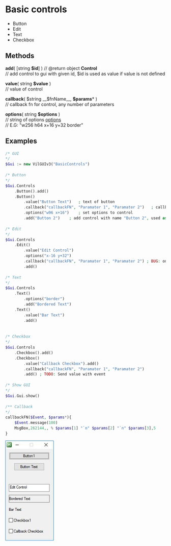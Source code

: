 # Basic controls
* Button
* Edit
* Text
* Checkbox


## Methods
__add__( [string __$id__] ) // @return object __Control__  
	// add control to gui with given id, $id is used as value if value is not defined
	
__value__( string __$value__ )  
// value of control

__callback__( $string __$fnName__, __$params__* )  
// callback fn for control, any number of parameters  

__options__( string __$options__ )  
// string of options [options](https://autohotkey.com/docs/commands/Gui.htm#Controls_Uncommon_Styles_and_Options)  
// E.G: "w256 h64 x+16 y+32 border"  
	

## Examples

``` php
/* GUI
*/
$Gui := new VilGUIv3("BasicControls")

/* Button
*/
$Gui.Controls
	.Button().add()
	.Button()
		.value("Button Text")	; text of button
		.callback("callbackFN", "Paramater 1", "Paramater 2")	; callback function
		.options("w96 x+16")	; set options to control 
		.add("Button 2")	; add control with name "Button 2", used as value of if value() is not defined

/* Edit
*/
$Gui.Controls
	.Edit()
		.value("Edit Control")
		.options("x-16 y+32")
		.callback("callbackFN", "Paramater 1", "Paramater 2") ; BUG: on write event has type "leftclick"
		.add()

/* Text
*/
$Gui.Controls
	.Text()
		.options("border")
		.add("Bordered Text")
	.Text()
		.value("Bar Text")
		.add()


/* Checkbox
*/
$Gui.Controls
	.Checkbox().add()
	.Checkbox()
		.value("Callback Checkbox").add()
		.callback("callbackFN", "Paramater 1", "Paramater 2")
		.add() ; TODO: Send value with event

/* Show GUI
*/
$Gui.Gui.show()

/** Callback
*/
callbackFN($Event, $params*){
	$Event.message(100)
	MsgBox,262144,, % $params[1] "`n" $params[2] "`n" $params[3],5
}
```
![alt text](https://github.com/vilbur/ahk-vilgui/blob/master/Documentation/controls/controls-basic/controls-basic.jpeg?raw=true)
 
